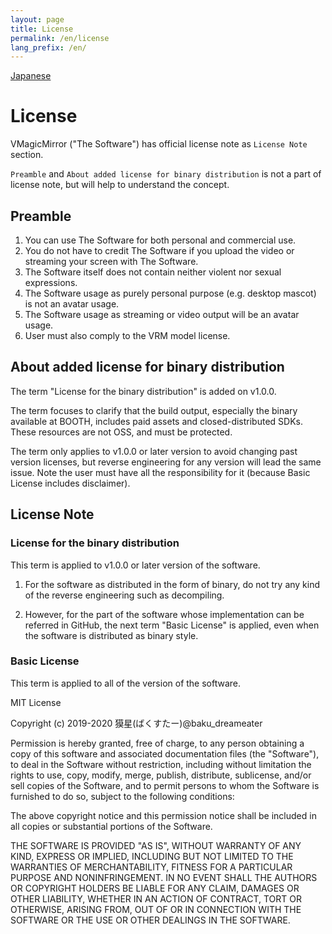 ```yaml
---
layout: page
title: License
permalink: /en/license
lang_prefix: /en/
---
```


[Japanese](../license)

# License

VMagicMirror ("The Software") has official license note as `License Note` section.

`Preamble` and `About added license for binary distribution` is not a part of license note, but will help to understand the concept.

## Preamble

1. You can use The Software for both personal and commercial use.
2. You do not have to credit The Software if you upload the video or streaming your screen with The Software.
3. The Software itself does not contain neither violent nor sexual expressions.
4. The Software usage as purely personal purpose (e.g. desktop mascot) is not an avatar usage.
5. The Software usage as streaming or video output will be an avatar usage.
6. User must also comply to the VRM model license.

## About added license for binary distribution

The term "License for the binary distribution" is added on v1.0.0.

The term focuses to clarify that the build output, especially the binary  available at BOOTH, includes paid assets and closed-distributed SDKs. These resources are not OSS, and must be protected. 

The term only applies to v1.0.0 or later version to avoid changing past version licenses, but reverse engineering for any version will lead the same issue. Note the user must have all the responsibility for it (because Basic License includes disclaimer).


## License Note

### License for the binary distribution

This term is applied to v1.0.0 or later version of the software.

1. For the software as distributed in the form of binary, do not try any kind of the reverse engineering such as decompiling.

2. However, for the part of the software whose implementation can be referred in GitHub, the next term "Basic License" is applied, even when the software is distributed as binary style.


### Basic License

This term is applied to all of the version of the software.

MIT License

Copyright (c) 2019-2020 獏星(ばくすたー)@baku_dreameater

Permission is hereby granted, free of charge, to any person obtaining a copy
of this software and associated documentation files (the "Software"), to deal
in the Software without restriction, including without limitation the rights
to use, copy, modify, merge, publish, distribute, sublicense, and/or sell
copies of the Software, and to permit persons to whom the Software is
furnished to do so, subject to the following conditions:

The above copyright notice and this permission notice shall be included in all
copies or substantial portions of the Software.

THE SOFTWARE IS PROVIDED "AS IS", WITHOUT WARRANTY OF ANY KIND, EXPRESS OR
IMPLIED, INCLUDING BUT NOT LIMITED TO THE WARRANTIES OF MERCHANTABILITY,
FITNESS FOR A PARTICULAR PURPOSE AND NONINFRINGEMENT. IN NO EVENT SHALL THE
AUTHORS OR COPYRIGHT HOLDERS BE LIABLE FOR ANY CLAIM, DAMAGES OR OTHER
LIABILITY, WHETHER IN AN ACTION OF CONTRACT, TORT OR OTHERWISE, ARISING FROM,
OUT OF OR IN CONNECTION WITH THE SOFTWARE OR THE USE OR OTHER DEALINGS IN THE
SOFTWARE.
